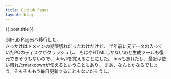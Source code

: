 ```yaml
---
title: GitHub Pages
layout: blog
---
```


{{ post.title }}

GitHub Pagesへ移行した。  
きっかけはドメインの期限切れだったわけだけど、
半年前に元データの入っていたPCのディスクがクラッシュし、
もはやHTMLしかないのと生成ツールも復元できそうもないので、
Jekyllを覚えることにした。
hnsも忘れたし、最近は使い慣れたmarkdownが使えるということもあり、
まあ、なんとかなるでしょう。そもそももう毎日更新することもないだろうし。
